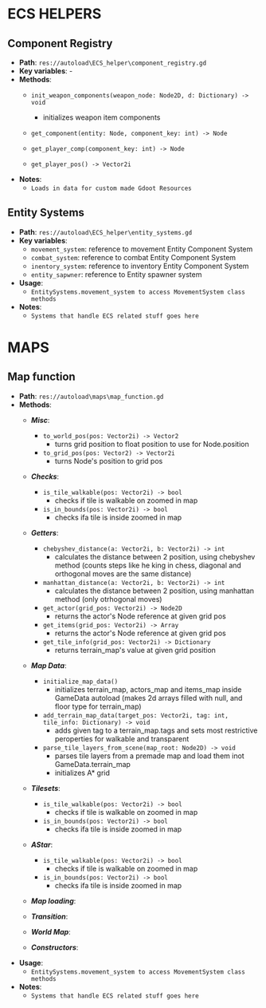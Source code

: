 # ECS HELPERS

## Component Registry
- **Path**: `res://autoload\ECS_helper\component_registry.gd`
- **Key variables**: -
- **Methods**: 
    - `init_weapon_components(weapon_node: Node2D, d: Dictionary) -> void`
        - initializes weapon item components

    - `get_component(entity: Node, component_key: int) -> Node`

    - `get_player_comp(component_key: int) -> Node`

    - `get_player_pos() -> Vector2i`
- **Notes**:
    - `Loads in data for custom made Gdoot Resources`

## Entity Systems
- **Path**: `res://autoload\ECS_helper\entity_systems.gd`
- **Key variables**:
    - `movement_system`: reference to movement Entity Component System
    - `combat_system`: reference to combat Entity Component System
    - `inentory_system`: reference to inventory Entity Component System
    - `entity_sapwner`: reference to Entity spawner system
- **Usage**:
    - `EntitySystems.movement_system to access MovementSystem class methods`
- **Notes**:
    - `Systems that handle ECS related stuff goes here`


# MAPS

## Map function
- **Path**: `res://autoload\maps\map_function.gd`
- **Methods**:
    - ***Misc***:
        - `to_world_pos(pos: Vector2i) -> Vector2`
            - turns grid position to float position to use for Node.position
        - `to_grid_pos(pos: Vector2) -> Vector2i`
            - turns Node's position to grid pos
    - ***Checks***:
        - `is_tile_walkable(pos: Vector2i) -> bool`
            - checks if tile is walkable on zoomed in map
        - `is_in_bounds(pos: Vector2i) -> bool`
            - checks ifa tile is inside zoomed in map
    - ***Getters***:
        - `chebyshev_distance(a: Vector2i, b: Vector2i) -> int`
            - calculates the distance between 2 position, using chebyshev method (counts steps like he king in chess, diagonal and orthogonal moves are the same distance)
        - `manhattan_distance(a: Vector2i, b: Vector2i) -> int`
            - calculates the distance between 2 position, using manhattan method (only otrhogonal moves)
        - `get_actor(grid_pos: Vector2i) -> Node2D`
            - returns the actor's Node reference at given grid pos
        - `get_items(grid_pos: Vector2i) -> Array`
            - returns the actor's Node reference at given grid pos
        - `get_tile_info(grid_pos: Vector2i) -> Dictionary`
            - returns terrain_map's value at given grid position
    - ***Map Data***:
        - `initialize_map_data()`
            - initializes terrain_map, actors_map and items_map inside GameData autoload (makes 2d arrays filled with null, and floor type for terrain_map)
        - `add_terrain_map_data(target_pos: Vector2i, tag: int, tile_info: Dictionary) -> void`
            - adds given tag to a terrain_map.tags and sets most restrictive peroperties for walkable and transparent
        - `parse_tile_layers_from_scene(map_root: Node2D) -> void`
            - parses tile layers from a premade map and load them inot GameData.terrain_map
            - initializes A* grid
    - ***Tilesets***:
        - `is_tile_walkable(pos: Vector2i) -> bool`
            - checks if tile is walkable on zoomed in map
        - `is_in_bounds(pos: Vector2i) -> bool`
            - checks ifa tile is inside zoomed in map
    - ***AStar***:
        - `is_tile_walkable(pos: Vector2i) -> bool`
            - checks if tile is walkable on zoomed in map
        - `is_in_bounds(pos: Vector2i) -> bool`
            - checks ifa tile is inside zoomed in map
    - ***Map loading***:

    - ***Transition***:
    - ***World Map***:
    - ***Constructors***:
- **Usage**:
    - `EntitySystems.movement_system to access MovementSystem class methods`
- **Notes**:
    - `Systems that handle ECS related stuff goes here`